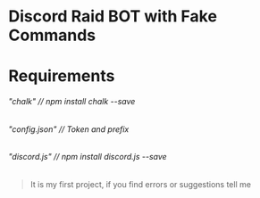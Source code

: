 # Discord Raid BOT with Fake Commands
# Requirements

###### "chalk" // npm install chalk --save
###### "config.json" // Token and prefix
###### "discord.js" // npm install discord.js --save

> It is my first project, if you find errors or suggestions tell me
